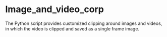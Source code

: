 # Image_and_video_corp
The Python script provides customized clipping around images and videos, in which the video is clipped and saved as a single frame image.
